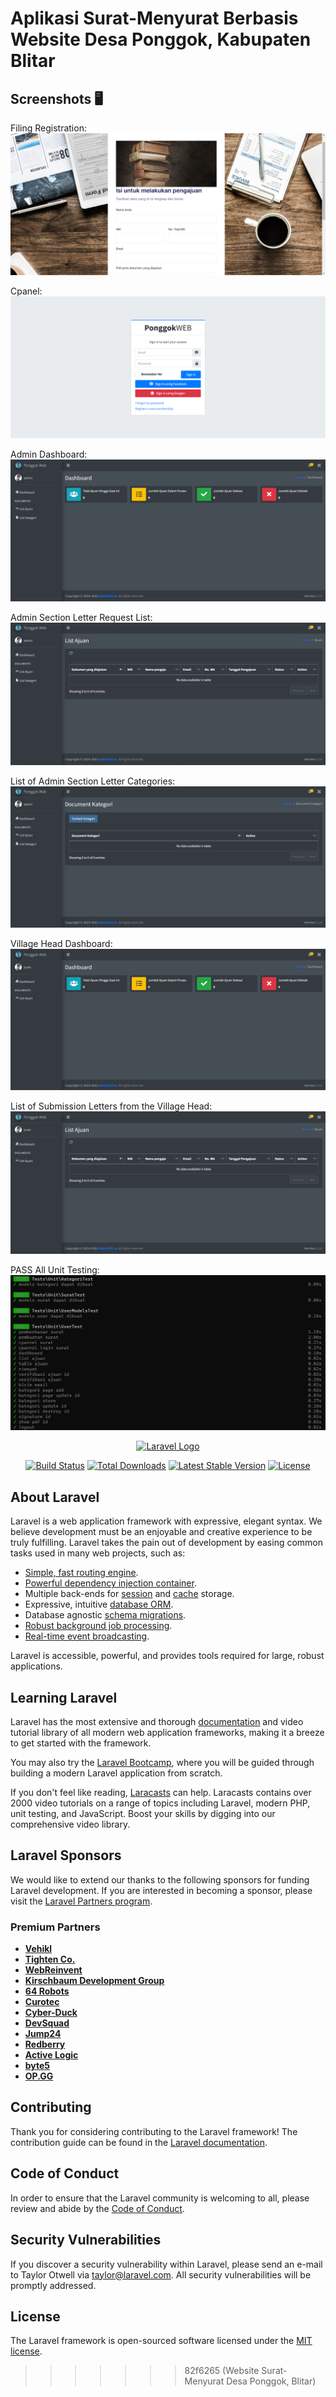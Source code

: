 # Aplikasi Surat-Menyurat Berbasis Website Desa Ponggok, Kabupaten Blitar

## Screenshots 🖥️ 
Filing Registration:
![](https://github.com/Chafithafid30/Aplikasi-Website-Desa-Ponggok-Blitar/blob/94f96fd58993c28f7ff39cd3674803ced6e2ff9f/Halaman%20Pendaftaran%20Pemberkasan.png)

Cpanel:
![](https://github.com/Chafithafid30/Aplikasi-Website-Desa-Ponggok-Blitar/blob/94f96fd58993c28f7ff39cd3674803ced6e2ff9f/Halaman%20cpanel.png)

Admin Dashboard:
![](https://github.com/Chafithafid30/Aplikasi-Website-Desa-Ponggok-Blitar/blob/94f96fd58993c28f7ff39cd3674803ced6e2ff9f/Halaman%20Dashboard%20Admin.png)

Admin Section Letter Request List:
![](https://github.com/Chafithafid30/Aplikasi-Website-Desa-Ponggok-Blitar/blob/94f96fd58993c28f7ff39cd3674803ced6e2ff9f/Halaman%20List%20Ajuan%20Admin.png)

List of Admin Section Letter Categories:
![](https://github.com/Chafithafid30/Aplikasi-Website-Desa-Ponggok-Blitar/blob/94f96fd58993c28f7ff39cd3674803ced6e2ff9f/Halaman%20List%20Kategori%20Admin.png)

Village Head Dashboard:
![](https://github.com/Chafithafid30/Aplikasi-Website-Desa-Ponggok-Blitar/blob/94f96fd58993c28f7ff39cd3674803ced6e2ff9f/Halaman%20Dashboard%20Lurah.png)

List of Submission Letters from the Village Head:
![](https://github.com/Chafithafid30/Aplikasi-Website-Desa-Ponggok-Blitar/blob/94f96fd58993c28f7ff39cd3674803ced6e2ff9f/Halaman%20List%20Ajuan%20Lurah.png)

PASS All Unit Testing:
![](https://github.com/Chafithafid30/Aplikasi-Website-Desa-Ponggok-Blitar/blob/4c2d4528a8ce68932c4f0e5bc5294e879cc62c6a/PASS%20All%20Unit%20Test.png)


<p align="center"><a href="https://laravel.com" target="_blank"><img src="https://raw.githubusercontent.com/laravel/art/master/logo-lockup/5%20SVG/2%20CMYK/1%20Full%20Color/laravel-logolockup-cmyk-red.svg" width="400" alt="Laravel Logo"></a></p>

<p align="center">
<a href="https://github.com/laravel/framework/actions"><img src="https://github.com/laravel/framework/workflows/tests/badge.svg" alt="Build Status"></a>
<a href="https://packagist.org/packages/laravel/framework"><img src="https://img.shields.io/packagist/dt/laravel/framework" alt="Total Downloads"></a>
<a href="https://packagist.org/packages/laravel/framework"><img src="https://img.shields.io/packagist/v/laravel/framework" alt="Latest Stable Version"></a>
<a href="https://packagist.org/packages/laravel/framework"><img src="https://img.shields.io/packagist/l/laravel/framework" alt="License"></a>
</p>

## About Laravel

Laravel is a web application framework with expressive, elegant syntax. We believe development must be an enjoyable and creative experience to be truly fulfilling. Laravel takes the pain out of development by easing common tasks used in many web projects, such as:

- [Simple, fast routing engine](https://laravel.com/docs/routing).
- [Powerful dependency injection container](https://laravel.com/docs/container).
- Multiple back-ends for [session](https://laravel.com/docs/session) and [cache](https://laravel.com/docs/cache) storage.
- Expressive, intuitive [database ORM](https://laravel.com/docs/eloquent).
- Database agnostic [schema migrations](https://laravel.com/docs/migrations).
- [Robust background job processing](https://laravel.com/docs/queues).
- [Real-time event broadcasting](https://laravel.com/docs/broadcasting).

Laravel is accessible, powerful, and provides tools required for large, robust applications.

## Learning Laravel

Laravel has the most extensive and thorough [documentation](https://laravel.com/docs) and video tutorial library of all modern web application frameworks, making it a breeze to get started with the framework.

You may also try the [Laravel Bootcamp](https://bootcamp.laravel.com), where you will be guided through building a modern Laravel application from scratch.

If you don't feel like reading, [Laracasts](https://laracasts.com) can help. Laracasts contains over 2000 video tutorials on a range of topics including Laravel, modern PHP, unit testing, and JavaScript. Boost your skills by digging into our comprehensive video library.

## Laravel Sponsors

We would like to extend our thanks to the following sponsors for funding Laravel development. If you are interested in becoming a sponsor, please visit the [Laravel Partners program](https://partners.laravel.com).

### Premium Partners

- **[Vehikl](https://vehikl.com/)**
- **[Tighten Co.](https://tighten.co)**
- **[WebReinvent](https://webreinvent.com/)**
- **[Kirschbaum Development Group](https://kirschbaumdevelopment.com)**
- **[64 Robots](https://64robots.com)**
- **[Curotec](https://www.curotec.com/services/technologies/laravel/)**
- **[Cyber-Duck](https://cyber-duck.co.uk)**
- **[DevSquad](https://devsquad.com/hire-laravel-developers)**
- **[Jump24](https://jump24.co.uk)**
- **[Redberry](https://redberry.international/laravel/)**
- **[Active Logic](https://activelogic.com)**
- **[byte5](https://byte5.de)**
- **[OP.GG](https://op.gg)**

## Contributing

Thank you for considering contributing to the Laravel framework! The contribution guide can be found in the [Laravel documentation](https://laravel.com/docs/contributions).

## Code of Conduct

In order to ensure that the Laravel community is welcoming to all, please review and abide by the [Code of Conduct](https://laravel.com/docs/contributions#code-of-conduct).

## Security Vulnerabilities

If you discover a security vulnerability within Laravel, please send an e-mail to Taylor Otwell via [taylor@laravel.com](mailto:taylor@laravel.com). All security vulnerabilities will be promptly addressed.

## License

The Laravel framework is open-sourced software licensed under the [MIT license](https://opensource.org/licenses/MIT).
>>>>>>> 82f6265 (Website Surat-Menyurat Desa Ponggok, Blitar)
